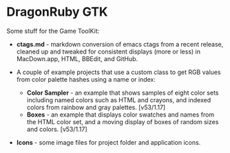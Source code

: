 # DragonRuby GTK

Some stuff for the Game ToolKit:

- **ctags.md** - markdown conversion of emacs ctags from a recent release, cleaned up and tweaked for consistent displays (more or less) in MacDown.app, HTML, BBEdit, and GitHub.

- A couple of example projects that use a custom class to get RGB values from color palette hashes using a name or index:
    - **Color Sampler** - an example that shows samples of eight color sets including named colors such as HTML and crayons, and indexed colors from rainbow and gray palettes.  [v53/1.17]
    - **Boxes** - an example that displays color swatches and names from the HTML color set, and a moving display of boxes of random sizes and colors.  [v53/1.17]

- **Icons** - some image files for project folder and application icons.